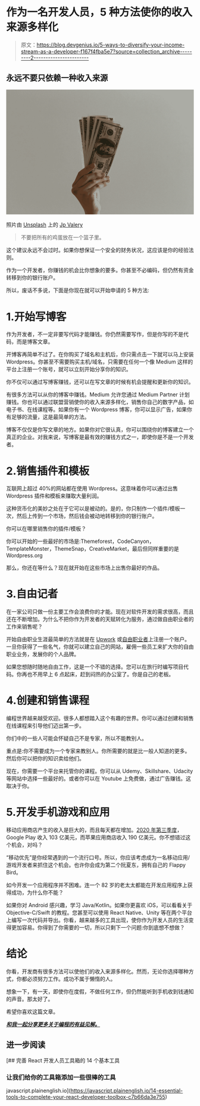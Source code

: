 # 作为一名开发人员，5 种方法使你的收入来源多样化

> 原文：<https://blog.devgenius.io/5-ways-to-diversify-your-income-stream-as-a-developer-f167f4fba5e7?source=collection_archive---------2----------------------->

## 永远不要只依赖一种收入来源

![](img/d3ed1a5b6ca123aad4690e4e0991d1b5.png)

照片由 [Unsplash](https://unsplash.com?utm_source=medium&utm_medium=referral) 上的 [Jp Valery](https://unsplash.com/@jpvalery?utm_source=medium&utm_medium=referral)

> 不要把所有的鸡蛋放在一个篮子里。

这个建议永远不会过时。如果你想保证一个安全的财务状况，这应该是你的经验法则。

作为一个开发者，你赚钱的机会比你想象的要多。你甚至不必编码，但仍然有资金转移到你的银行账户。

所以，废话不多说，下面是你现在就可以开始申请的 5 种方法:

# 1.开始写博客

作为开发者，不一定非要写代码才能赚钱。你仍然需要写作，但是你写的不是代码，而是博客文章。

开博客再简单不过了。在你购买了域名和主机后，你只需点击一下就可以马上安装 Wordpress。你甚至不需要购买主机/域名，只需要在任何一个像 Medium 这样的平台上注册一个账号，就可以立刻开始分享你的知识。

你不仅可以通过写博客赚钱，还可以在写文章的时候有机会提醒和更新你的知识。

有很多方法可以从你的博客中赚钱。Medium 允许您通过 Medium Partner 计划赚钱。你也可以通过联盟营销使你的收入来源多样化，销售你自己的数字产品，如电子书、在线课程等。如果你有一个 Wordpress 博客，你可以显示广告，如果你有足够的流量，这是最简单的方法。

博客不仅仅是你写文章的地方。如果你对它很认真，你可以围绕你的博客建立一个真正的企业。对我来说，写博客是最有效的赚钱方式之一，即使你是不是一个开发者。

# 2.销售插件和模板

互联网上超过 40%的网站都在使用 Wordpress。这意味着你可以通过出售 Wordpress 插件和模板来赚取大量利润。

这种货币化的美妙之处在于它可以是被动的。是的，你只制作一个插件/模板一次，然后上传到一个市场，然后钱会被动地转移到你的银行账户。

你可以在哪里销售你的插件/模板？

你可以开始的一些最好的市场是:Themeforest，CodeCanyon，TemplateMonster，ThemeSnap，CreativeMarket，最后但同样重要的是 Wordpress.org

那么，你还在等什么？现在就开始在这些市场上出售你最好的作品。

# 3.自由记者

在一家公司只做一份主要工作会浪费你的才能。现在对软件开发的需求很高，而且还在不断增加。为什么不把你作为开发者的天赋转化为服务，通过做自由职业者的工作来销售呢？

开始自由职业生涯最简单的方法就是在 [Upwork](https://www.upwork.com/) 或[自由职业者](https://www.freelancer.com/)上注册一个账户。一旦你获得了一些名气，你就可以建立自己的网站，雇佣一些员工来扩大你的自由职业业务，发展你的个人品牌。

如果您想随时随地自由工作，这是一个不错的选择。您可以在旅行时编写项目代码。你再也不用早上 6 点起床，赶到闷热的办公室了。你是自己的老板。

# 4.创建和销售课程

编程世界越来越受欢迎。很多人都想踏入这个有趣的世界。你可以通过创建和销售在线课程来引导他们迈出第一步。

你们中的一些人可能会怀疑自己不是专家，所以不能教别人。

重点是:你不需要成为一个专家来教别人。你所需要的就是比一般人知道的更多。然后你可以把你的知识卖给他们。

现在，你需要一个平台来托管你的课程。你可以从 Udemy、Skillshare、Udacity 等网站中选择一些最好的。或者你可以在 Youtube 上免费做，通过广告赚钱。这取决于你。

# 5.开发手机游戏和应用

移动应用商店产生的收入是巨大的，而且每天都在增加。[2020 年第三季度](https://www.statista.com/statistics/183469/app-stores-global-revenues/)，Google Play 收入 103 亿美元，而苹果应用商店收入 190 亿美元。你不想错过这个机会，对吗？

“移动优先”是你经常遇到的一个流行口号。所以，你应该考虑成为一名移动应用/游戏开发者来抓住这个机会。也许你会成为第二个阮夏东，拥有自己的 Flappy Bird。

如今开发一个应用程序并不困难。连一个 82 岁的老太太都能在开发应用程序上获得成功，为什么你不能？

如果你对 Android 感兴趣，学习 Java/Kotlin。如果你更喜欢 iOS，可以看看关于 Objective-C/Swift 的教程。您甚至可以使用 React Native、Unity 等在两个平台上编写一次代码并导出。你看，越来越多的工具出现，使你作为开发人员的生活变得更加容易。你得到了你需要的一切，所以只剩下一个问题:你到底想不想做？

# 结论

你看，开发商有很多方法可以使他们的收入来源多样化。然而，无论你选择哪种方式，你都必须努力工作。成功不属于懒惰的人。

想象一下，有一天，即使你在度假，不做任何工作，但仍然能听到手机收到钱通知的声音。那太好了。

希望你喜欢这篇文章。

[***和我一起分享更多关于编程的有益见解。***](https://bracketshack.substack.com/)

## 进一步阅读

[](https://javascript.plainenglish.io/14-essential-tools-to-complete-your-react-developer-toolbox-c7b66da3e755) [## 完善 React 开发人员工具箱的 14 个基本工具

### 让我们给你的工具箱添加一些很棒的工具

javascript.plainenglish.io](https://javascript.plainenglish.io/14-essential-tools-to-complete-your-react-developer-toolbox-c7b66da3e755)